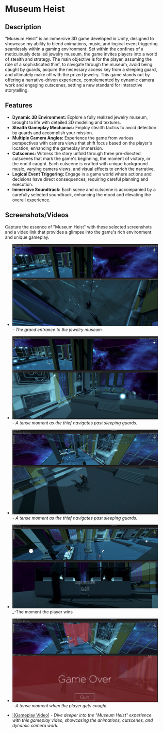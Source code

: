 # Museum Heist

## Description

"Museum Heist" is an immersive 3D game developed in Unity, designed to showcase my ability to blend animations, music, and logical event triggering seamlessly within a gaming environment. Set within the confines of a meticulously detailed jewelry museum, the game invites players into a world of stealth and strategy. The main objective is for the player, assuming the role of a sophisticated thief, to navigate through the museum, avoid being caught by guards, acquire the necessary access key from a sleeping guard, and ultimately make off with the prized jewelry. This game stands out by offering a narrative-driven experience, complemented by dynamic camera work and engaging cutscenes, setting a new standard for interactive storytelling.

## Features

- **Dynamic 3D Environment:** Explore a fully realized jewelry museum, brought to life with detailed 3D modeling and textures.
- **Stealth Gameplay Mechanics:** Employ stealth tactics to avoid detection by guards and accomplish your mission.
- **Multiple Camera Angles:** Experience the game from various perspectives with camera views that shift focus based on the player's location, enhancing the gameplay immersion.
- **Cutscenes:** Witness the story unfold through three pre-directed cutscenes that mark the game's beginning, the moment of victory, or the end if caught. Each cutscene is crafted with unique background music, varying camera views, and visual effects to enrich the narrative.
- **Logical Event Triggering:** Engage in a game world where actions and decisions have direct consequences, requiring careful planning and execution.
- **Immersive Soundtrack:** Each scene and cutscene is accompanied by a carefully selected soundtrack, enhancing the mood and elevating the overall experience.

## Screenshots/Videos

Capture the essence of "Museum Heist" with these selected screenshots and a video link that provides a glimpse into the game's rich environment and unique gameplay.

<!--  -->

- ![Museum Entrance](/Images/entry.jpg) _- The grand entrance to the jewelry museum._
<!--  -->
- ![Heist in Action](/Images/mid.jpg) _- A tense moment as the thief navigates past sleeping guards._
<!--  -->
- ![Heist in Action](/Images/almostEnd.jpg) _- A tense moment as the thief navigates past sleeping guards._
<!--  -->
- ![Heist in Action](/Images/win.jpg) \_-The moment the player wins
<!--  -->
- ![Heist in Action](/Images/gameOver.jpg) _- A tense moment when the player gets caught._
<!--  -->
- [![Gameplay Video]](https://drive.google.com/file/d/1myrL2gyJP4tysrtuaeBGEjkg9_VjBsuM/view?usp=sharing) _- Dive deeper into the "Museum Heist" experience with this gameplay video, showcasing the animations, cutscenes, and dynamic camera work._
